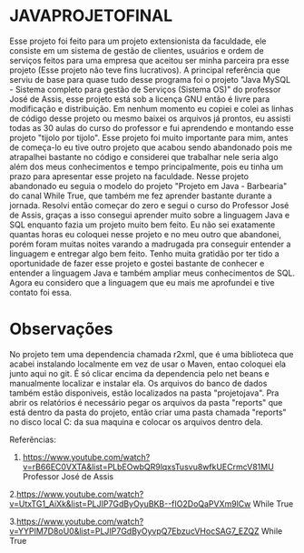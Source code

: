 # JAVAPROJETOFINAL
Esse projeto foi feito para um projeto extensionista da faculdade, ele consiste em um sistema de gestão de clientes, usuários e ordem de serviços feitos para uma empresa que aceitou ser minha parceira pra esse projeto (Esse projeto não teve fins lucrativos). A principal referência que serviu de base para quase tudo desse programa foi o projeto "Java MySQL - Sistema completo para gestão de Serviços (Sistema OS)" do professor José de Assis, esse projeto está sob a licença GNU então é livre para modificação e distribuição. Em nenhum momento eu copiei e colei as linhas de código desse projeto ou mesmo baixei os arquivos já prontos, eu assisti todas as 30 aulas do curso do professor e fui aprendendo e montando esse projeto "tijolo por tijolo".
Esse projeto foi muito importante para mim, antes de começa-lo eu tive outro projeto que acabou sendo abandonado pois me atrapalhei bastante no código e considerei que trabalhar nele seria algo além dos meus conhecimentos e tempo principalmente, pois eu tinha um prazo para apresentar esse projeto na faculdade. Nesse projeto abandonado eu seguia o modelo do projeto "Projeto em Java - Barbearia" do canal While True, que também me fez aprender bastante durante a jornada. Resolvi então começar do zero e segui o curso do Professor José de Assis, graças a isso consegui aprender muito sobre a linguagem Java e SQL enquanto fazia um projeto muito bem feito. Eu não sei exatamente quantas horas eu coloquei nesse projeto e no meu outro que abandonei, porém foram muitas noites varando a madrugada pra conseguir entender a linguagem e entregar algo bem feito. 
Tenho muita gratidão por ter tido a oportunidade de fazer esse projeto e gostei bastante de conhecer e entender a linguagem Java e também ampliar meus conhecimentos de SQL. Agora eu considero que a linguagem que eu mais me aprofundei e tive contato foi essa.
# Observações
No projeto tem uma dependencia chamada r2xml, que é uma biblioteca que acabei instalando localmente em vez de usar o Maven, entao coloquei ela junto aqui no git. É só clicar encima da dependencia pelo net beans e manualmente localizar e instalar ela. Os arquivos do banco de dados também estão disponiveis, estão localizados na pasta "projetojava". Pra abrir os relatórios é necessário pegar os arquivos da pasta "reports" que está dentro da pasta do projeto, então criar uma pasta chamada "reports" no disco local C: da sua maquina e colocar os arquivos dentro dela.

Referências:
1. https://www.youtube.com/watch?v=rB66EC0VXTA&list=PLbEOwbQR9lqxsTusvu8wfkUECrmcV81MU 
Professor José de Assis

2.https://www.youtube.com/watch?v=UtxTG1_AiXk&list=PLJIP7GdByOyuBKB--fIO2DoQaPVXm9lCw
While True

3.https://www.youtube.com/watch?v=YYPIM7D8oU0&list=PLJIP7GdByOyvpQ7EbzucVHocSAG7_EZQZ
While True




